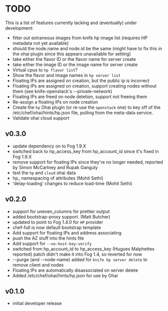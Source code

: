 # TODO #
This is a list of features currently lacking and (eventually) under development:
* filter out extraneous images from knife hp image list (requires HP metadata not yet available)
* should the node.name and node.id be the same (might have to fix this in the ohai plugin since this appears unavailable for setting)
* take either the flavor ID or the flavor name for server create
* take either the image ID or the image name for server create
* Virtual cpus to `hp flavor list`?
* Show the flavor and image names in `hp server list`
* Floating IPs are assigned on creation, but the public ip is incorrect
* Floating IPs are assigned on creation, support creating nodes without them (see knife-openstack's --private-network)
* Floating IPs are freed on node deletion, support not freeing them
* Re-assign a floating IPs on node creation
* Create the `hp` Ohai plugin (or re-use the `openstack` one) to key off of the /etc/chef/ohai/hints/hp.json file, pulling from the meta-data service.
* Validate ohai cloud support

## v0.3.0
* update dependency on to Fog 1.9.X
* switched back to hp_access_key from hp_account_id since it's fixed in Fog 1.9.X
* remove support for floating IPs since they're no longer needed, reported by Simon McCartney and Rupak Ganguly
* test the `hp` and `cloud` ohai data
* hp_ namespacing of attributes (Mohit Sethi)
* 'delay-loading' changes to reduce load-time (Mohit Sethi)

## v0.2.0
* support for uneven_columns for prettier output
* added bootstrap-proxy support. (Matt Butcher)
* updated to point to Fog 1.4.0 for `HP` provider
* chef-full is now default bootstrap template
* Add support for floating IPs and address associating
* push the AZ stuff into the hints file
* Add support for `--no-host-key-verify`
* switched from hp_account_id to hp_access_key (Hugues Malphettes reported)
  patch didn't make it into Fog 1.4, so reverted for now
* --purge (and --node-name) added for `knife hp server delete` to remove client and nodes
* Floating IPs are automatically disassociated on server delete
* Added /etc/chef/ohai/hints/hp.json for use by Ohai

## v0.1.0
* initial developer release
